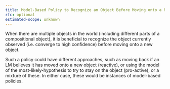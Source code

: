 ```yaml
---
title: Model-Based Policy to Recognize an Object Before Moving onto a New Object
rfc: optional
estimated-scope: unknown
---
```


When there are multiple objects in the world (including different parts of a compositional object), it is beneficial to recognize the object currently observed (i.e. converge to high confidence) before moving onto a new object.

Such a policy could have different approaches, such as moving back if an LM believes it has moved onto a new object (reactive), or using the model of the most-likely-hypothesis to try to stay on the object (pro-active), or a mixture of these. In either case, these would be instances of model-based policies.

